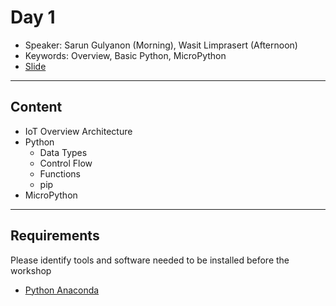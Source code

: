 # Day 1
* Speaker: Sarun Gulyanon (Morning), Wasit Limprasert (Afternoon)
* Keywords: Overview, Basic Python, MicroPython
* [Slide](https://docs.google.com/presentation/d/1AgnjyQMYB9yqvEUHgd7OH3O42bLbiqaSGZ0LYDWzFA4/edit?usp=sharing)
----
## Content
* IoT Overview Architecture
* Python
  * Data Types
  * Control Flow
  * Functions
  * pip
* MicroPython

----
## Requirements
Please identify tools and software needed to be installed before the workshop
* [Python Anaconda](https://www.anaconda.com/distribution/#download-section)
